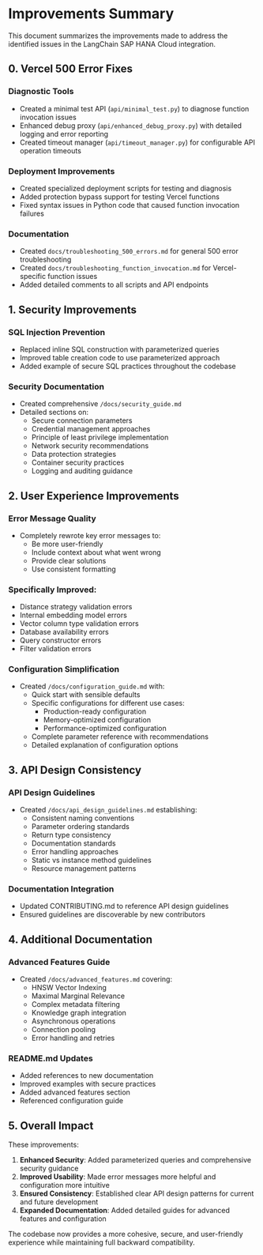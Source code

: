 # Improvements Summary

This document summarizes the improvements made to address the identified issues in the LangChain SAP HANA Cloud integration.

## 0. Vercel 500 Error Fixes

### Diagnostic Tools
- Created a minimal test API (`api/minimal_test.py`) to diagnose function invocation issues
- Enhanced debug proxy (`api/enhanced_debug_proxy.py`) with detailed logging and error reporting
- Created timeout manager (`api/timeout_manager.py`) for configurable API operation timeouts

### Deployment Improvements
- Created specialized deployment scripts for testing and diagnosis
- Added protection bypass support for testing Vercel functions
- Fixed syntax issues in Python code that caused function invocation failures

### Documentation
- Created `docs/troubleshooting_500_errors.md` for general 500 error troubleshooting
- Created `docs/troubleshooting_function_invocation.md` for Vercel-specific function issues
- Added detailed comments to all scripts and API endpoints

## 1. Security Improvements

### SQL Injection Prevention
- Replaced inline SQL construction with parameterized queries
- Improved table creation code to use parameterized approach
- Added example of secure SQL practices throughout the codebase

### Security Documentation
- Created comprehensive `/docs/security_guide.md`
- Detailed sections on:
  - Secure connection parameters
  - Credential management approaches
  - Principle of least privilege implementation
  - Network security recommendations
  - Data protection strategies
  - Container security practices
  - Logging and auditing guidance

## 2. User Experience Improvements

### Error Message Quality
- Completely rewrote key error messages to:
  - Be more user-friendly
  - Include context about what went wrong
  - Provide clear solutions
  - Use consistent formatting

### Specifically Improved:
- Distance strategy validation errors
- Internal embedding model errors
- Vector column type validation errors
- Database availability errors
- Query constructor errors
- Filter validation errors

### Configuration Simplification
- Created `/docs/configuration_guide.md` with:
  - Quick start with sensible defaults
  - Specific configurations for different use cases:
    - Production-ready configuration
    - Memory-optimized configuration
    - Performance-optimized configuration
  - Complete parameter reference with recommendations
  - Detailed explanation of configuration options

## 3. API Design Consistency

### API Design Guidelines
- Created `/docs/api_design_guidelines.md` establishing:
  - Consistent naming conventions
  - Parameter ordering standards
  - Return type consistency
  - Documentation standards
  - Error handling approaches
  - Static vs instance method guidelines
  - Resource management patterns

### Documentation Integration
- Updated CONTRIBUTING.md to reference API design guidelines
- Ensured guidelines are discoverable by new contributors

## 4. Additional Documentation

### Advanced Features Guide
- Created `/docs/advanced_features.md` covering:
  - HNSW Vector Indexing
  - Maximal Marginal Relevance
  - Complex metadata filtering
  - Knowledge graph integration
  - Asynchronous operations
  - Connection pooling
  - Error handling and retries

### README.md Updates
- Added references to new documentation
- Improved examples with secure practices
- Added advanced features section
- Referenced configuration guide

## 5. Overall Impact

These improvements:

1. **Enhanced Security**: Added parameterized queries and comprehensive security guidance
2. **Improved Usability**: Made error messages more helpful and configuration more intuitive
3. **Ensured Consistency**: Established clear API design patterns for current and future development
4. **Expanded Documentation**: Added detailed guides for advanced features and configuration

The codebase now provides a more cohesive, secure, and user-friendly experience while maintaining full backward compatibility.